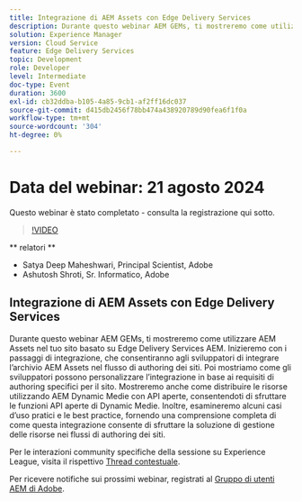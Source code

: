 ```yaml
---
title: Integrazione di AEM Assets con Edge Delivery Services
description: Durante questo webinar AEM GEMs, ti mostreremo come utilizzare AEM Assets nel tuo sito basato su Edge Delivery Services AEM.  Inizieremo con i passaggi di integrazione, che consentiranno agli sviluppatori di integrare l’archivio AEM Assets nel flusso di authoring dei siti. Poi mostriamo come gli sviluppatori possono personalizzare l’integrazione in base ai requisiti di authoring specifici per il sito. Mostreremo anche come distribuire le risorse utilizzando AEM Dynamic Medie con API aperte, consentendoti di sfruttare le funzioni API aperte di Dynamic Medie. Inoltre, esamineremo alcuni casi d’uso pratici e le best practice, fornendo una comprensione completa di come questa integrazione consente di sfruttare la soluzione di gestione delle risorse nei flussi di authoring dei siti.
solution: Experience Manager
version: Cloud Service
feature: Edge Delivery Services
topic: Development
role: Developer
level: Intermediate
doc-type: Event
duration: 3600
exl-id: cb32ddba-b105-4a85-9cb1-af2ff16dc037
source-git-commit: d415db2456f78bb474a438920789d90fea6f1f0a
workflow-type: tm+mt
source-wordcount: '304'
ht-degree: 0%

---
```



# Data del webinar: 21 agosto 2024

Questo webinar è stato completato - consulta la registrazione qui sotto.

>[!VIDEO](https://video.tv.adobe.com/v/3433046/?quality=12&learn=on)

** relatori **

* Satya Deep Maheshwari, Principal Scientist, Adobe
* Ashutosh Shroti, Sr. Informatico, Adobe

## Integrazione di AEM Assets con Edge Delivery Services

Durante questo webinar AEM GEMs, ti mostreremo come utilizzare AEM Assets nel tuo sito basato su Edge Delivery Services AEM.  Inizieremo con i passaggi di integrazione, che consentiranno agli sviluppatori di integrare l’archivio AEM Assets nel flusso di authoring dei siti. Poi mostriamo come gli sviluppatori possono personalizzare l’integrazione in base ai requisiti di authoring specifici per il sito. Mostreremo anche come distribuire le risorse utilizzando AEM Dynamic Medie con API aperte, consentendoti di sfruttare le funzioni API aperte di Dynamic Medie. Inoltre, esamineremo alcuni casi d’uso pratici e le best practice, fornendo una comprensione completa di come questa integrazione consente di sfruttare la soluzione di gestione delle risorse nei flussi di authoring dei siti.

Per le interazioni community specifiche della sessione su Experience League, visita il rispettivo [Thread contestuale](https://adobe.ly/3LSCVfX).

Per ricevere notifiche sui prossimi webinar, registrati al [Gruppo di utenti AEM di Adobe](https://aem-augs.adobe.com/).
